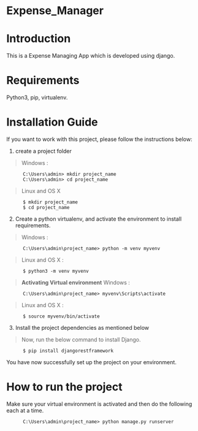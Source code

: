 # Expense_Manager
# Introduction
This is a Expense Managing App which is developed using django.
# Requirements
Python3, pip, virtualenv.
# Installation Guide
If you want to work with this project, please follow the instructions below:
1. create a project folder
>Windows :
```
      C:\Users\admin> mkdir project_name
      C:\Users\admin> cd project_name
```
>Linux and OS X
```
      $ mkdir project_name
      $ cd project_name
```   
2. Create a python virtualenv, and activate the environment to install requirements.
>Windows :
```
      C:\Users\admin\project_name> python -m venv myvenv
```
>Linux and OS X :
```
      $ python3 -m venv myvenv
```   
>**Activating Virtual environment**
>Windows :
```
      C:\Users\admin\project_name> myvenv\Scripts\activate
```
>Linux and OS X :
```
      $ source myvenv/bin/activate
```   
3. Install the project dependencies as mentioned below 
  
> Now, run the below command to install Django.
```
      $ pip install djangorestframework 
```

You have now successfully set up the project on your environment.

# How to run the project
Make sure your virtual environment is activated and then do the following each at a time.
```
      C:\Users\admin\project_name> python manage.py runserver
```
      
